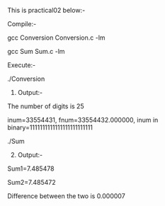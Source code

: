 This is practical02 below:-

Compile:-

gcc Conversion Conversion.c -lm

gcc Sum Sum.c -lm

Execute:-

./Conversion

1. Output:-

The number of digits is 25

inum=33554431, fnum=33554432.000000, inum in binary=1111111111111111111111111

./Sum

2. Output:-

Sum1=7.485478

Sum2=7.485472

Difference between the two is 0.000007
